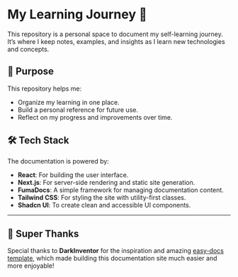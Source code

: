 # My Learning Journey 🚀

This repository is a personal space to document my self-learning journey. It’s where I keep notes, examples, and insights as I learn new technologies and concepts.

## 🌟 Purpose

This repository helps me:

- Organize my learning in one place.
- Build a personal reference for future use.
- Reflect on my progress and improvements over time.

## 🛠️ Tech Stack

The documentation is powered by:

- **React**: For building the user interface.
- **Next.js**: For server-side rendering and static site generation.
- **FumaDocs**: A simple framework for managing documentation content.
- **Tailwind CSS**: For styling the site with utility-first classes.
- **Shadcn UI**: To create clean and accessible UI components.

---

## 💖 Super Thanks

Special thanks to **DarkInventor** for the inspiration and amazing [easy-docs template](https://github.com/DarkInventor/easy-docs), which made building this documentation site much easier and more enjoyable!
